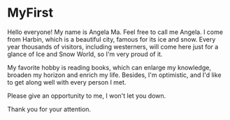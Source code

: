 # MyFirst

Hello everyone!
My name is Angela Ma. Feel free to call me Angela.
I come from Harbin, which is a beautiful city, famous for its ice and snow. Every year thousands of visitors, including westerners, will come here just for a glance of Ice and Snow World, so I'm very proud of it.

My favorite hobby is reading books, which can enlarge my knowledge, broaden my horizon and enrich my life.
Besides, I'm optimistic, and I'd like to get along well with every person I met.

Please give an opportunity to me, I won't let you down.

Thank you for your attention.


